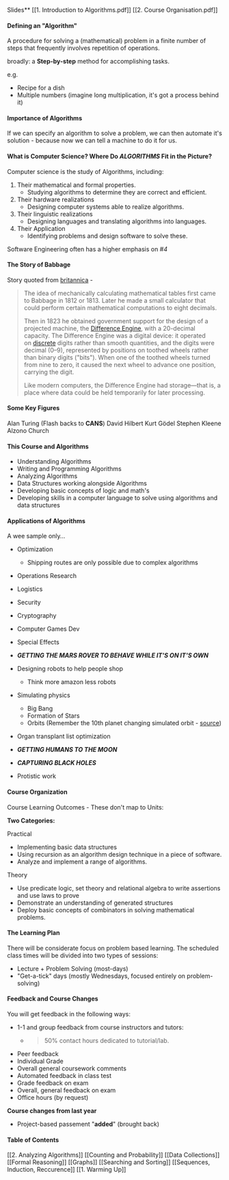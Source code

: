 Slides**
[[1. Introduction to Algorithms.pdf]]
[[2. Course Organisation.pdf]]
#### Defining an "Algorithm"
A procedure for solving a (mathematical) problem in a finite number of steps that frequently involves repetition of operations.

broadly: a **Step-by-step** method for accomplishing tasks.

e.g.
- Recipe for a dish
- Multiple numbers (imagine long multiplication, it's got a process behind it)

#### Importance of Algorithms
If we can specify an algorithm to solve a problem, we can then automate it's solution - because now we can tell a machine to do it for us.

#### What is Computer Science? Where Do *ALGORITHMS* Fit in the Picture?
Computer science is the study of Algorithms, including:

1. Their mathematical and formal properties.
	- Studying algorithms to determine they are correct and efficient.
2. Their hardware realizations
	- Designing computer systems able to realize algorithms.
3. Their linguistic realizations
	- Designing languages and translating algorithms into languages.
4. Their Application
	- Identifying problems and design software to solve these.

Software Engineering often has a higher emphasis on *#4*

#### The Story of Babbage
Story quoted from [britannica](https://www.britannica.com/biography/Charles-Babbage) -

> The idea of mechanically calculating mathematical tables first came to Babbage in 1812 or 1813. Later he made a small calculator that could perform certain mathematical computations to eight decimals. 
> 
> Then in 1823 he obtained government support for the design of a projected machine, the [Difference Engine](https://www.britannica.com/technology/Difference-Engine), with a 20-decimal capacity. The Difference Engine was a digital device: it operated on [discrete](https://www.britannica.com/dictionary/discrete) digits rather than smooth quantities, and the digits were decimal (0–9), represented by positions on toothed wheels rather than binary digits ("bits"). When one of the toothed wheels turned from nine to zero, it caused the next wheel to advance one position, carrying the digit. 
> 
> Like modern computers, the Difference Engine had storage—that is, a place where data could be held temporarily for later processing.

#### Some Key Figures
Alan Turing (Flash backs to **CANS**)
David Hilbert
Kurt Gödel
Stephen Kleene
Alzono Church

#### This Course and Algorithms
- Understanding Algorithms
- Writing and Programming Algorithms
- Analyzing Algorithms
- Data Structures working alongside Algorithms
- Developing basic concepts of logic and math's
- Developing skills in a computer language to solve using algorithms and data structures

#### Applications of Algorithms
A wee sample only…

- Optimization 
	- Shipping routes are only possible due to complex algorithms
	
- Operations Research
- Logistics
- Security
- Cryptography
- Computer Games Dev
- Special Effects
- ***GETTING THE MARS ROVER TO BEHAVE WHILE IT'S ON IT'S OWN***

- Designing robots to help people shop
	- Think more amazon less robots
	
- Simulating physics
	- Big Bang
	- Formation of Stars
	- Orbits (Remember the 10th planet changing simulated orbit - [source](https://www.sciencealert.com/new-evidence-suggests-that-our-solar-system-has-10-planets))

- Organ transplant list optimization
- ***GETTING HUMANS TO THE MOON***
- ***CAPTURING BLACK HOLES***
- Protistic work

#### Course Organization
Course Learning Outcomes - These don't map to Units:

**Two Categories:**

Practical
- Implementing basic data structures
- Using recursion as an algorithm design technique in a piece of software.
- Analyze and implement a range of algorithms.

Theory
- Use predicate logic, set theory and relational algebra to write assertions and use laws to prove
- Demonstrate an understanding of generated structures
- Deploy basic concepts of combinators in solving mathematical problems.

#### The Learning Plan
There will be considerate focus on problem based learning.
The scheduled class times will be divided into two types of sessions:

- Lecture + Problem Solving (most-days)
- "Get-a-tick" days (mostly Wednesdays, focused entirely on problem-solving)

#### Feedback and Course Changes
You will get feedback in the following ways:

- 1-1 and group feedback from course instructors and tutors:
	- > 50% contact hours dedicated to tutorial/lab.
- Peer feedback
- Individual Grade
- Overall general coursework comments
- Automated feedback in class test
- Grade feedback on exam
- Overall, general feedback on exam
- Office hours (by request)

**Course changes from last year**
- Project-based passement "**added**" (brought back)
#### Table of Contents
[[2. Analyzing Algorithms]]
[[Counting and Probability]]
[[Data Collections]]
[[Formal Reasoning]]
[[Graphs]]
[[Searching and Sorting]]
[[Sequences, Induction, Reccurence]]
[[1. Warming Up]]